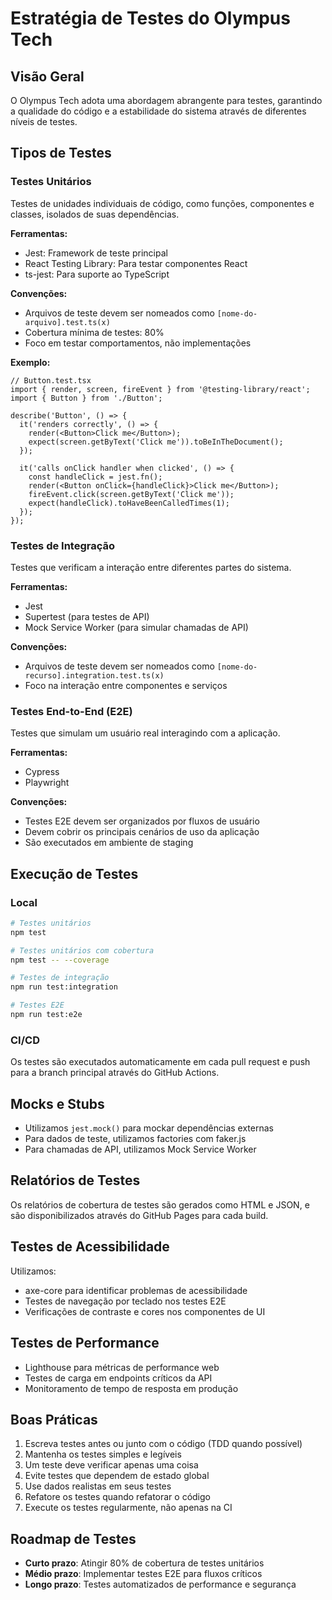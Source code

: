 
# Estratégia de Testes do Olympus Tech

## Visão Geral

O Olympus Tech adota uma abordagem abrangente para testes, garantindo a qualidade do código e a estabilidade do sistema através de diferentes níveis de testes.

## Tipos de Testes

### Testes Unitários

Testes de unidades individuais de código, como funções, componentes e classes, isolados de suas dependências.

**Ferramentas:**
- Jest: Framework de teste principal
- React Testing Library: Para testar componentes React
- ts-jest: Para suporte ao TypeScript

**Convenções:**
- Arquivos de teste devem ser nomeados como `[nome-do-arquivo].test.ts(x)`
- Cobertura mínima de testes: 80%
- Foco em testar comportamentos, não implementações

**Exemplo:**

```tsx
// Button.test.tsx
import { render, screen, fireEvent } from '@testing-library/react';
import { Button } from './Button';

describe('Button', () => {
  it('renders correctly', () => {
    render(<Button>Click me</Button>);
    expect(screen.getByText('Click me')).toBeInTheDocument();
  });

  it('calls onClick handler when clicked', () => {
    const handleClick = jest.fn();
    render(<Button onClick={handleClick}>Click me</Button>);
    fireEvent.click(screen.getByText('Click me'));
    expect(handleClick).toHaveBeenCalledTimes(1);
  });
});
```

### Testes de Integração

Testes que verificam a interação entre diferentes partes do sistema.

**Ferramentas:**
- Jest
- Supertest (para testes de API)
- Mock Service Worker (para simular chamadas de API)

**Convenções:**
- Arquivos de teste devem ser nomeados como `[nome-do-recurso].integration.test.ts(x)`
- Foco na interação entre componentes e serviços

### Testes End-to-End (E2E)

Testes que simulam um usuário real interagindo com a aplicação.

**Ferramentas:**
- Cypress
- Playwright

**Convenções:**
- Testes E2E devem ser organizados por fluxos de usuário
- Devem cobrir os principais cenários de uso da aplicação
- São executados em ambiente de staging

## Execução de Testes

### Local

```bash
# Testes unitários
npm test

# Testes unitários com cobertura
npm test -- --coverage

# Testes de integração
npm run test:integration

# Testes E2E
npm run test:e2e
```

### CI/CD

Os testes são executados automaticamente em cada pull request e push para a branch principal através do GitHub Actions.

## Mocks e Stubs

- Utilizamos `jest.mock()` para mockar dependências externas
- Para dados de teste, utilizamos factories com faker.js
- Para chamadas de API, utilizamos Mock Service Worker

## Relatórios de Testes

Os relatórios de cobertura de testes são gerados como HTML e JSON, e são disponibilizados através do GitHub Pages para cada build.

## Testes de Acessibilidade

Utilizamos:
- axe-core para identificar problemas de acessibilidade
- Testes de navegação por teclado nos testes E2E
- Verificações de contraste e cores nos componentes de UI

## Testes de Performance

- Lighthouse para métricas de performance web
- Testes de carga em endpoints críticos da API
- Monitoramento de tempo de resposta em produção

## Boas Práticas

1. Escreva testes antes ou junto com o código (TDD quando possível)
2. Mantenha os testes simples e legíveis
3. Um teste deve verificar apenas uma coisa
4. Evite testes que dependem de estado global
5. Use dados realistas em seus testes
6. Refatore os testes quando refatorar o código
7. Execute os testes regularmente, não apenas na CI

## Roadmap de Testes

- **Curto prazo**: Atingir 80% de cobertura de testes unitários
- **Médio prazo**: Implementar testes E2E para fluxos críticos
- **Longo prazo**: Testes automatizados de performance e segurança
